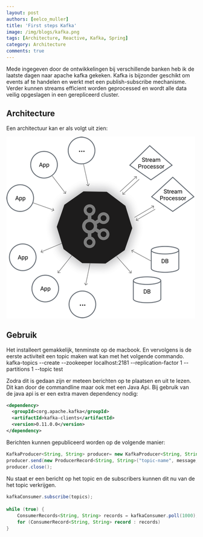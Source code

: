 ```yaml
---
layout: post
authors: [eelco_muller]
title: 'First steps Kafka' 
image: /img/blogs/kafka.png
tags: [Architecture, Reactive, Kafka, Spring]
category: Architecture
comments: true
---
```

Mede ingegeven door de ontwikkelingen bij verschillende banken heb ik de laatste dagen naar apache kafka gekeken. Kafka is bijzonder geschikt om events af te handelen en werkt met een publish-subscribe mechanisme. Verder kunnen streams efficient worden geprocessed en wordt alle data veilig opgeslagen in een gerepliceerd cluster.

## Architecture
Een architectuur kan er als volgt uit zien:

![Architectuur](/img/blogs/2017/first-steps-kafka/kafka.png)

## Gebruik
Het installeert gemakkelijk, tenminste op de macbook. En vervolgens is de eerste activiteit een topic maken wat kan met het volgende commando.
kafka-topics --create --zookeeper localhost:2181 --replication-factor 1 --partitions 1 --topic test

Zodra dit is gedaan zijn er meteen berichten op te plaatsen en uit te lezen. Dit kan door de commandline maar ook met een Java Api.
Bij gebruik van de java api is er een extra maven dependency nodig:


```xml
<dependency>
  <groupId>corg.apache.kafka</groupId>
  <artifactId>kafka-clients</artifactId>
  <version>0.11.0.0</version>
</dependency>
```

Berichten kunnen gepubliceerd worden op de volgende manier:

```java
KafkaProducer<String, String> producer= new KafkaProducer<String, String>(props)
producer.send(new ProducerRecord<String, String>("topic-name", message, message));
producer.close();
```
 
Nu staat er een bericht op het topic en de subscribers kunnen dit nu van de het topic verkrijgen.


```java
kafkaConsumer.subscribe(topics);
 
while (true) {	 
	ConsumerRecords<String, String> records = kafkaConsumer.poll(1000);
	for (ConsumerRecord<String, String> record : records)
}
```



